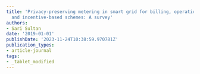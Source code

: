 ```yaml
---
title: 'Privacy-preserving metering in smart grid for billing, operational metering,
  and incentive-based schemes: A survey'
authors:
- Sari Sultan
date: '2019-01-01'
publishDate: '2023-11-24T10:38:59.970781Z'
publication_types:
- article-journal
tags:
- _tablet_modified
---
```

